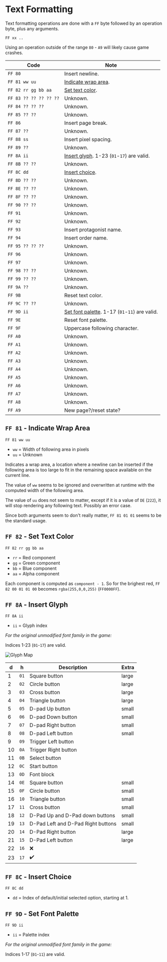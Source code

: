 # Text Formatting

Text formatting operations are done with a `FF` byte followed by an operation byte, plus any arguments.

`FF xx ..`

Using an operation outside of the range `80` - `A9` will likely cause game crashes.

| Code                   | Note |
| ---------------------- | ---- |
| `FF 80`                | Insert newline. |
| `FF 81 ww uu`          | [Indicate wrap area](#ff-81---indicate-wrap-area). |
| `FF 82 rr gg bb aa`    | [Set text color](#ff-82---set-text-color). |
| `FF 83 ?? ?? ?? ?? ??` | Unknown. |
| `FF 84 ?? ?? ??`       | Unknown. |
| `FF 85 ?? ??`          | Unknown. |
| `FF 86`                | Insert page break. |
| `FF 87 ??`             | Unknown. |
| `FF 88 ss`             | Insert pixel spacing. |
| `FF 89 ??`             | Unknown. |
| `FF 8A ii`             | [Insert glyph](#ff-8a---insert-glyph). 1-23 (`01`-`17`) are valid. |
| `FF 8B ?? ??`          | Unknown. |
| `FF 8C dd`             | [Insert choice](#ff-8c---insert-choice). |
| `FF 8D ?? ??`          | Unknown. |
| `FF 8E ?? ??`          | Unknown. |
| `FF 8F ?? ??`          | Unknown. |
| `FF 90 ?? ??`          | Unknown. |
| `FF 91`                | Unknown. |
| `FF 92`                | Unknown. |
| `FF 93`                | Insert protagonist name. |
| `FF 94`                | Insert order name. |
| `FF 95 ?? ?? ??`       | Unknown. |
| `FF 96`                | Unknown. |
| `FF 97`                | Unknown. |
| `FF 98 ?? ??`          | Unknown. |
| `FF 99 ?? ??`          | Unknown. |
| `FF 9A ??`             | Unknown. |
| `FF 9B`                | Reset text color. |
| `FF 9C ?? ??`          | Unknown. |
| `FF 9D ii`             | [Set font palette](#ff-9d---set-font-palette). 1-17 (`01`-`11`) are valid. |
| `FF 9E`                | Reset font palette. |
| `FF 9F`                | Uppercase following character. |
| `FF A0`                | Unknown. |
| `FF A1`                | Unknown. |
| `FF A2`                | Unknown. |
| `FF A3`                | Unknown. |
| `FF A4`                | Unknown. |
| `FF A5`                | Unknown. |
| `FF A6`                | Unknown. |
| `FF A7`                | Unknown. |
| `FF A8`                | Unknown. |
| `FF A9`                | New page?/reset state? |

## `FF 81` - Indicate Wrap Area

`FF 81 ww uu`

* `ww` = Width of following area in pixels
* `uu` = Unknown

Indicates a wrap area, a location where a newline can be inserted if the following area is too large to fit in the remaining space available on the current line.

The value of `ww` seems to be ignored and overwritten at runtime with the computed width of the following area.

The value of `uu` does not seem to matter, except if it is a value of `DE` (`222`), it will stop rendering any following text. Possibly an error case.

Since both arguments seem to don't really matter, `FF 81 01 01` seems to be the standard usage.

## `FF 82` - Set Text Color

`FF 82 rr gg bb aa`

* `rr` = Red component
* `gg` = Green component
* `bb` = Blue component
* `aa` = Alpha component

Each component is computed as `component - 1`. So for the brighest red, `FF 82 00 01 01 00` becomes `rgba(255,0,0,255)` (`FF0000FF`).

## `FF 8A` - Insert Glyph

`FF 8A ii`

* `ii` = Glyph index

*For the original unmodified font family in the game:*

Indices 1-23 (`01`-`17`) are valid.

![Glyph Map](https://i.imgur.com/SWHNzEe.png)

| d  | h    | Description                        | Extra |
| -- | ---- | ---------------------------------- | ----- |
| 1  | `01` | Square button                      | large |
| 2  | `02` | Circle button                      | large |
| 3  | `03` | Cross button                       | large |
| 4  | `04` | Triangle button                    | large |
| 5  | `05` | D-pad Up button                    | small |
| 6  | `06` | D-pad Down button                  | small |
| 7  | `07` | D-pad Right button                 | small |
| 8  | `08` | D-pad Left button                  | small |
| 9  | `09` | Trigger Left button                |       |
| 10 | `0A` | Trigger Right button               |       |
| 11 | `0B` | Select button                      |       |
| 12 | `0C` | Start button                       |       |
| 13 | `0D` | Font block                         |       |
| 14 | `0E` | Square button                      | small |
| 15 | `0F` | Circle button                      | small |
| 16 | `10` | Triangle button                    | small |
| 17 | `11` | Cross button                       | small |
| 18 | `12` | D-Pad Up and D-Pad down buttons    | small |
| 19 | `13` | D-Pad Left and D-Pad Right buttons | small |
| 20 | `14` | D-Pad Right button                 | large |
| 21 | `15` | D-Pad Left button                  | large |
| 22 | `16` | :x:                                |       |
| 23 | `17` | :heavy_check_mark:                 |       |

## `FF 8C` - Insert Choice

`FF 8C dd`

* `dd` = Index of default/initial selected option, starting at 1.

## `FF 9D` - Set Font Palette

`FF 9D ii`

* `ii` = Palette index

*For the original unmodified font family in the game:*

Indices 1-17 (`01`-`11`) are valid.
